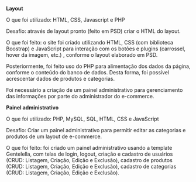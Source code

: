 <b>Layout</b>

O que foi utilizado: HTML, CSS, Javascript e PHP

Desafio: através de layout pronto (feito em PSD) criar o HTML do layout.

O que foi feito: o site foi criado utilizando HTML, CSS (com biblioteca Boostrap) e JavaScript para interação com os botões e plugins (carrossel, hover da imagem, etc.) , conforme o layout elaborado em PSD.

Posteriormente, foi feito uso do PHP para alimentação dos dados da página, conforme o conteúdo do banco de dados. Desta forma, foi possível acrescentar dados de produtos e categorias.

Foi necessário a criação de um painel administrativo para gerenciamento das informações por parte do administrador do e-commerce.

<b>Painel administrativo</b>

O que foi utilizado: PHP, MySQL, SQL, HTML, CSS e JavaScript

Desafio: Criar um painel administrativo para permitir editar as categorias e produtos de um layout de e-commerce.

O que foi feito: foi criado um painel administrativo usando a template Gentelella, com telas de login, logout, criação e cadastro de usuários (CRUD: Listagem, Criação, Edição e Exclusão), cadastro de produtos (CRUD: Listagem, Criação, Edição e Exclusão), cadastro de categorias (CRUD: Listagem, Criação, Edição e Exclusão).
